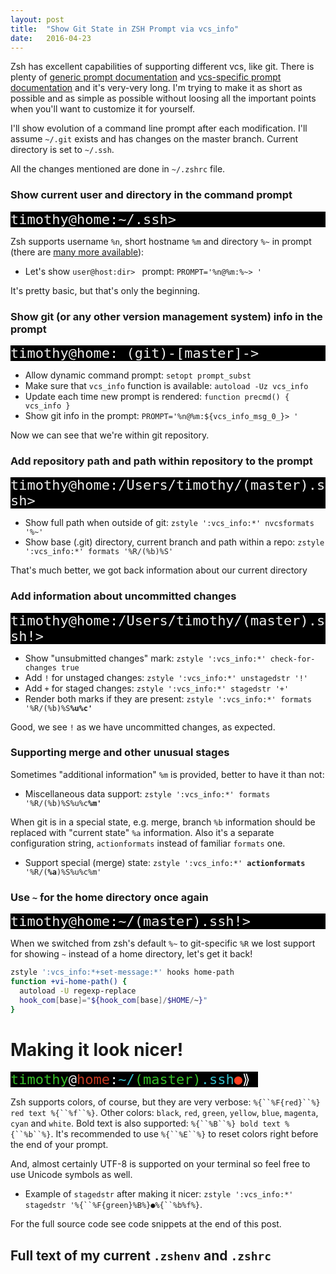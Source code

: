 ```yaml
---
layout: post
title:  "Show Git State in ZSH Prompt via vcs_info"
date:   2016-04-23
---
```


<!-- Some magic from TextEdit -->
  <style type="text/css">
    p.p1 {margin: 0.0px 0.0px 0.0px 0.0px; line-height: 25.0px; font: 22.0px Menlo; color: #ededed; -webkit-text-stroke: #000000; background-color: #000000}
    p.p2 {margin: 0.0px 0.0px 0.0px 0.0px; line-height: 25.0px; font: 22.0px Menlo; color: #ededed; -webkit-text-stroke: #000000}
    p.p3 {margin: 0.0px 0.0px 0.0px 0.0px; line-height: 25.0px; font: 22.0px Menlo; color: #36be29; -webkit-text-stroke: #000000}
    span.s1 {font-kerning: none}
    span.s2 {font-kerning: none; background-color: #000000}
    span.s3 {font-kerning: none; color: #ededed; background-color: #000000}
    span.s4 {font-kerning: none; color: #c63a23; background-color: #000000}
    span.s5 {font-kerning: none; color: #35bdc9; background-color: #000000}
    span.s6 {font-kerning: none; color: #ff3e1f; background-color: #000000}
    span.s7 {font: 22.0px 'Apple Symbols'; font-kerning: none; color: #ffffff; background-color: #000000}
  </style>
<!-- Making sure of a monospace font -->
<style type="text/css">
  p.p1, p.p2, p.p3 {  font-family: "Lucida Console", Monaco, monospace }
</style>

Zsh has excellent capabilities of supporting different vcs, like git. There is plenty of [generic prompt documentation](http://zsh.sourceforge.net/Doc/Release/Prompt-Expansion.html) and [vcs-specific prompt documentation](http://zsh.sourceforge.net/Doc/Release/User-Contributions.html#Version-Control-Information) and it's very-very long. I'm trying to make it as short as possible and as simple as possible without loosing all the important points when you'll want to customize it for yourself.

I'll show evolution of a command line prompt after each modification. I'll assume `~/.git` exists and has changes on the master branch. Current directory is set to `~/.ssh`.

All the changes mentioned are done in `~/.zshrc` file.

### Show current user and directory in the command prompt

<p class="p1"><span class="s1">timothy@home:~/.ssh&gt;<span class="Apple-converted-space"> </span></span></p>

Zsh supports username `%n`, short hostname `%m` and directory `%~` in prompt  (there are [many more available](http://zsh.sourceforge.net/Doc/Release/Prompt-Expansion.html)):

 - Let's show `user@host:dir> ` prompt: `PROMPT='%n@%m:%~> '`

It's pretty basic, but that's only the beginning.

### Show git (or any other version management system) info in the prompt

<p class="p1"><span class="s1">timothy@home: (git)-[master]-&gt;<span class="Apple-converted-space"> </span></span></p>

  - Allow dynamic command prompt: `setopt prompt_subst`
  - Make sure that `vcs_info` function is available: `autoload -Uz vcs_info`
  - Update each time new prompt is rendered: `function precmd() { vcs_info }`
  - Show git info in the prompt: `PROMPT='%n@%m:${vcs_info_msg_0_}> '`

Now we can see that we're within git repository.

### Add repository path and path within repository to the prompt

<p class="p1"><span class="s1">timothy@home:/Users/timothy/(master).ssh&gt;<span class="Apple-converted-space"> </span></span></p>

  - Show full path when outside of git: `zstyle ':vcs_info:*' nvcsformats '%~'`
  - Show base (.git) directory, current branch and path within a repo: 
    `zstyle ':vcs_info:*' formats '%R/(%b)%S'`

That's much better, we got back information about our current directory

### Add information about uncommitted changes

<p class="p1"><span class="s1">timothy@home:/Users/timothy/(master).ssh!&gt;<span class="Apple-converted-space"> </span></span></p>

  - Show "unsubmitted changes" mark: `zstyle ':vcs_info:*' check-for-changes true`
  - Add `!` for unstaged changes: `zstyle ':vcs_info:*' unstagedstr '!'`
  - Add `+` for staged changes: `zstyle ':vcs_info:*' stagedstr '+'`
  - Render both marks if they are present: `zstyle ':vcs_info:*' formats '%R/(%b)%S`**`%u%c'`**

Good, we see `!` as we have uncommitted changes, as expected.

### Supporting merge and other unusual stages

Sometimes "additional information" `%m` is provided, better to have it than not:

  - Miscellaneous data support: `zstyle ':vcs_info:*' formats '%R/(%b)%S%u%c`**`%m'`**

When git is in a special state, e.g. merge, branch `%b` information should be replaced with "current state" `%a` information. Also it's a separate configuration string, `actionformats` instead of familiar `formats` one.

  - Support special (merge) state: `zstyle ':vcs_info:*' `**`actionformats`**` '%R/(`**`%a`**`)%S%u%c%m'`

### Use `~` for the home directory once again

<p class="p1"><span class="s1">timothy@home:~/(master).ssh!&gt;<span class="Apple-converted-space"> </span></span></p>

When we switched from zsh's default `%~` to git-specific `%R` we lost support for showing `~` instead of a home directory, let's get it back!

```sh
zstyle ':vcs_info:*+set-message:*' hooks home-path
function +vi-home-path() {
  autoload -U regexp-replace
  hook_com[base]="${hook_com[base]/$HOME/~}"
}
```

# Making it look nicer!

<p class="p3"><span class="s2">timothy</span><span class="s3">@</span><span class="s4">home</span><span class="s3">:</span><span class="s5">~/</span><span class="s2">(master)</span><span class="s5">.ssh</span><span class="s6"><b>●</b></span><span class="s7">⟫</span><span class="s3"><span class="Apple-converted-space"> </span></span></p>

Zsh supports colors, of course, but they are very verbose: `%{``%F{red}``%} red text %{``%f``%}`. Other colors: `black`, `red`, `green`, `yellow`, `blue`, `magenta`, `cyan` and `white`. Bold text is also supported: `%{``%B``%} bold text %{``%b``%}`. It's recommended to use `%{``%E``%}` to reset colors right before the end of your prompt.

And, almost certainly UTF-8 is supported on your terminal so feel free to use Unicode symbols as well.

  - Example of `stagedstr` after making it nicer: `zstyle ':vcs_info:*' stagedstr '%{``%F{green}%B%}`**`●`**`%{``%b%f%}`.

For the full source code see code snippets at the end of this post.

## Full text of my current `.zshenv` and `.zshrc`

<script src="https://gist.github.com/timothybasanov/87df55aad8ca8afe40d2.js"></script>

